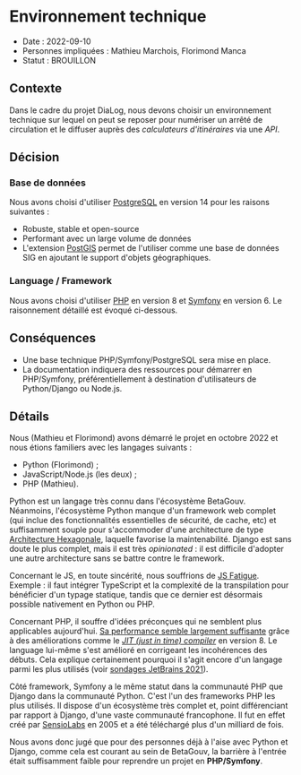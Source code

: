 # Environnement technique

* Date : 2022-09-10
* Personnes impliquées : Mathieu Marchois, Florimond Manca
* Statut : BROUILLON

## Contexte

Dans le cadre du projet DiaLog, nous devons choisir un environnement technique sur lequel on peut se reposer pour numériser un arrêté de circulation et le diffuser auprès des _calculateurs d'itinéraires_ via une _API_.

## Décision

### Base de données

Nous avons choisi d'utiliser [PostgreSQL](https://www.postgresql.org/) en version 14 pour les raisons suivantes :

* Robuste, stable et open-source
* Performant avec un large volume de données
* L'extension [PostGIS](https://postgis.net/) permet de l'utiliser comme une base de données SIG en ajoutant le support d'objets géographiques.

### Language / Framework

Nous avons choisi d'utiliser [PHP](https://php.net) en version 8 et [Symfony](https://symfony.com) en version 6. Le raisonnement détaillé est évoqué ci-dessous.

## Conséquences

* Une base technique PHP/Symfony/PostgreSQL sera mise en place.
* La documentation indiquera des ressources pour démarrer en PHP/Symfony, préférentiellement à destination d'utilisateurs de Python/Django ou Node.js.

## Détails

Nous (Mathieu et Florimond)  avons démarré le projet en octobre 2022 et nous étions familiers avec les langages suivants :

* Python (Florimond) ;
* JavaScript/Node.js (les deux) ;
* PHP (Mathieu).

Python est un langage très connu dans l'écosystème BetaGouv. Néanmoins, l'écosystème Python manque d'un framework web complet (qui inclue des fonctionnalités essentielles de sécurité, de cache, etc) et suffisamment souple pour s'accommoder d'une architecture de type [Architecture Hexagonale](https://www.elao.com/blog/dev/architecture-hexagonale-symfony), laquelle favorise la maintenabilité. Django est sans doute le plus complet, mais il est très _opinionated_ : il est difficile d'adopter une autre architecture sans se battre contre le framework.

Concernant le JS, en toute sincérité, nous souffrions de [JS Fatigue](https://medium.com/@ericclemmons/javascript-fatigue-48d4011b6fc4). Exemple : il faut intégrer TypeScript et la complexité de la transpilation pour bénéficier d'un typage statique, tandis que ce dernier est désormais possible nativement en Python ou PHP.

Concernant PHP, il souffre d'idées préconçues qui ne semblent plus applicables aujourd'hui. [Sa performance semble largement suffisante](https://benchmarksgame-team.pages.debian.net/benchmarksgame/fastest/php.html) grâce à des améliorations comme le [_JIT (just in time) compiler_](https://php.watch/versions/8.0/JIT) en version 8. Le language lui-même s'est amélioré en corrigeant les incohérences des débuts. Cela explique certainement pourquoi il s'agit encore d'un langage parmi les plus utilisés (voir [sondages JetBrains 2021](https://www.jetbrains.com/lp/devecosystem-2021/)).

Côté framework, Symfony a le même statut dans la communauté PHP que Django dans la communauté Python. C'est l'un des frameworks PHP les plus utilisés. Il dispose d'un écosystème très complet et, point différenciant par rapport à Django, d'une vaste communauté francophone. Il fut en effet créé par [SensioLabs](https://sensiolabs.com/fr/) en 2005 et a été téléchargé plus d'un milliard de fois.

Nous avons donc jugé que pour des personnes déjà à l'aise avec Python et Django, comme cela est courant au sein de BetaGouv, la barrière à l'entrée était suffisamment faible pour reprendre un projet en **PHP/Symfony**.
